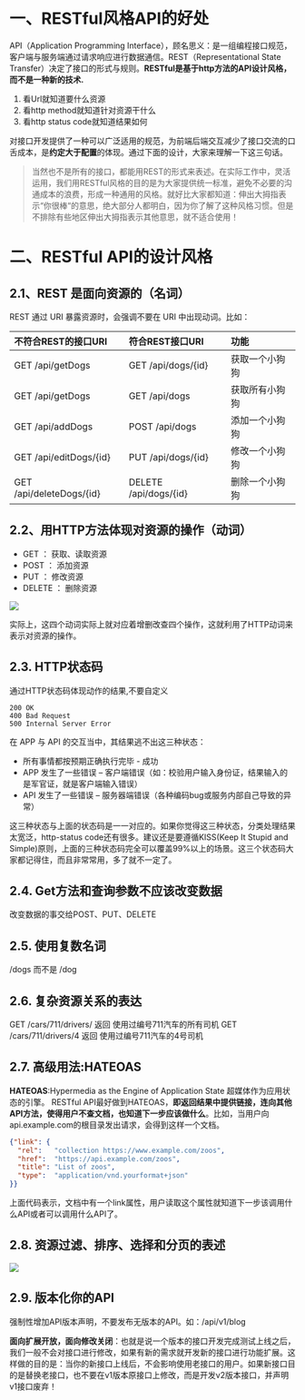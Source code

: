 # 一、RESTful风格API的好处

API（Application Programming Interface），顾名思义：是一组编程接口规范，客户端与服务端通过请求响应进行数据通信。REST（Representational State Transfer）决定了接口的形式与规则。**RESTful是基于http方法的API设计风格，而不是一种新的技术.**

1. 看Url就知道要什么资源
2. 看http method就知道针对资源干什么
3. 看http status code就知道结果如何

对接口开发提供了一种可以广泛适用的规范，为前端后端交互减少了接口交流的口舌成本，是**约定大于配置**的体现。通过下面的设计，大家来理解一下这三句话。

>当然也不是所有的接口，都能用REST的形式来表述。在实际工作中，灵活运用，我们用RESTful风格的目的是为大家提供统一标准，避免不必要的沟通成本的浪费，形成一种通用的风格。就好比大家都知道：伸出大拇指表示“你很棒“的意思，绝大部分人都明白，因为你了解了这种风格习惯。但是不排除有些地区伸出大拇指表示其他意思，就不适合使用！

# 二、RESTful API的设计风格

## 2.1、REST 是面向资源的（名词）

REST 通过 URI 暴露资源时，会强调不要在 URI 中出现动词。比如：

| 不符合REST的接口URI      | 符合REST接口URI       | 功能           |
| :----------------------- | :-------------------- | :------------- |
| GET /api/getDogs         | GET /api/dogs/{id}    | 获取一个小狗狗 |
| GET /api/getDogs         | GET /api/dogs         | 获取所有小狗狗 |
| GET /api/addDogs         | POST /api/dogs        | 添加一个小狗狗 |
| GET /api/editDogs/{id}   | PUT /api/dogs/{id}    | 修改一个小狗狗 |
| GET /api/deleteDogs/{id} | DELETE /api/dogs/{id} | 删除一个小狗狗 |

## 2.2、用HTTP方法体现对资源的操作（动词）

- GET ： 获取、读取资源
- POST ： 添加资源
- PUT ： 修改资源
- DELETE ： 删除资源

![](https://cdn.jsdelivr.net/gh/krislinzhao/IMGcloud/img//20200416130005.png)

实际上，这四个动词实际上就对应着增删改查四个操作，这就利用了HTTP动词来表示对资源的操作。

## 2.3. HTTP状态码

通过HTTP状态码体现动作的结果,不要自定义

```
200 OK 
400 Bad Request 
500 Internal Server Error
```

在 APP 与 API 的交互当中，其结果逃不出这三种状态：

- 所有事情都按预期正确执行完毕 - 成功
- APP 发生了一些错误 – 客户端错误（如：校验用户输入身份证，结果输入的是军官证，就是客户端输入错误）
- API 发生了一些错误 – 服务器端错误（各种编码bug或服务内部自己导致的异常）

这三种状态与上面的状态码是一一对应的。如果你觉得这三种状态，分类处理结果太宽泛，http-status code还有很多。建议还是要遵循KISS(Keep It Stupid and Simple)原则，上面的三种状态码完全可以覆盖99%以上的场景。这三个状态码大家都记得住，而且非常常用，多了就不一定了。

## 2.4. Get方法和查询参数不应该改变数据

改变数据的事交给POST、PUT、DELETE

## 2.5. 使用复数名词

/dogs 而不是 /dog

## 2.6. 复杂资源关系的表达

GET /cars/711/drivers/ 返回 使用过编号711汽车的所有司机
GET /cars/711/drivers/4 返回 使用过编号711汽车的4号司机

## 2.7. 高级用法:HATEOAS

**HATEOAS**:Hypermedia as the Engine of Application State 超媒体作为应用状态的引擎。
RESTful API最好做到HATEOAS，**即返回结果中提供链接，连向其他API方法，使得用户不查文档，也知道下一步应该做什么**。比如，当用户向api.example.com的根目录发出请求，会得到这样一个文档。

```json
{"link": {
  "rel":   "collection https://www.example.com/zoos",
  "href":  "https://api.example.com/zoos",
  "title": "List of zoos",
  "type":  "application/vnd.yourformat+json"
}}
```

上面代码表示，文档中有一个link属性，用户读取这个属性就知道下一步该调用什么API或者可以调用什么API了。

## 2.8. 资源**过滤、排序、选择和分页**的表述

![](https://cdn.jsdelivr.net/gh/krislinzhao/IMGcloud/img//20200416131439.png)

## 2.9. 版本化你的API

强制性增加API版本声明，不要发布无版本的API。如：/api/v1/blog

**面向扩展开放，面向修改关闭**：也就是说一个版本的接口开发完成测试上线之后，我们一般不会对接口进行修改，如果有新的需求就开发新的接口进行功能扩展。这样做的目的是：当你的新接口上线后，不会影响使用老接口的用户。如果新接口目的是替换老接口，也不要在v1版本原接口上修改，而是开发v2版本接口，并声明v1接口废弃！